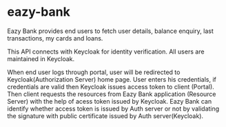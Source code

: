 # eazy-bank

Eazy Bank provides end users to fetch user details, balance enquiry, last transactions, my cards and loans.

This API connects with Keycloak for identity verification. All users are maintained in Keycloak.

When end user logs through portal, user will be redirected to Keycloak(Authorization Server) home page.
User enters his credentials, if credentials are valid then Keycloak issues access token to client (Portal).
Then client requests the resources from Eazy Bank application (Resource Server) with the help of acess
token issued by Keycloak. Eazy Bank can identify whether access token is issued by Auth server or not by
validating the signature with public certificate issued by Auth server(Keycloak).

